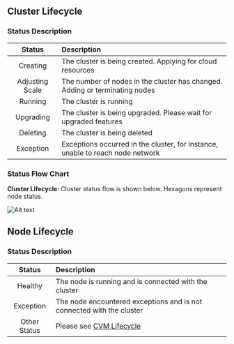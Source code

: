 ## Cluster Lifecycle

### Status Description
| Status | Description |
|:--:|:--|
| Creating | The cluster is being created. Applying for cloud resources |
| Adjusting Scale | The number of nodes in the cluster has changed. Adding or terminating nodes |
| Running | The cluster is running |
| Upgrading | The cluster is being upgraded. Please wait for upgraded features |
| Deleting | The cluster is being deleted |
| Exception | Exceptions occurred in the cluster, for instance, unable to reach node network |

### Status Flow Chart
**Cluster Lifecycle**: Cluster status flow is shown below. Hexagons represent node status.

![Alt text](https://mc.qcloudimg.com/static/img/c480588db03d554a36df294316a981da/Image+051.png)

## Node Lifecycle

### Status Description

| Status | Description |
|:--:|:--|
| Healthy | The node is running and is connected with the cluster |
| Exception | The node encountered exceptions and is not connected with the cluster |
| Other Status | Please see [CVM Lifecycle](https://cloud.tencent.com/document/product/213/4856) |
